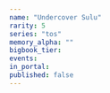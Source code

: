 ```yaml
---
name: "Undercover Sulu"
rarity: 5
series: "tos"
memory_alpha: ""
bigbook_tier:
events:
in_portal:
published: false
---
```

